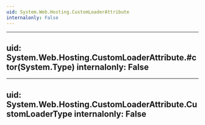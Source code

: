 ```yaml
---
uid: System.Web.Hosting.CustomLoaderAttribute
internalonly: False
---
```


---
uid: System.Web.Hosting.CustomLoaderAttribute.#ctor(System.Type)
internalonly: False
---

---
uid: System.Web.Hosting.CustomLoaderAttribute.CustomLoaderType
internalonly: False
---
